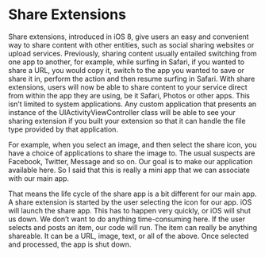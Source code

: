 # Share Extensions

Share extensions, introduced in iOS 8, give users an easy and convenient way to share content with other entities, such as social sharing websites or upload services. Previously, sharing content usually entailed switching from one app to another, for example, while surfing in Safari, if you wanted to share a URL, you would copy it, switch to the app you wanted to save or share it in, perform the action and then resume surfing in Safari. With share extensions, users will now be able to share content to your service direct from within the app they are using, be it Safari, Photos or other apps. This isn’t limited to system applications. Any custom application that presents an instance of the UIActivityViewController class will be able to see your sharing extension if you built your extension so that it can handle the file type provided by that application.

For example, when you select an image, and then select the share icon, you have a choice of applications to share the image to. The usual suspects are Facebook, Twitter, Message and so on. Our goal is to make our application available here.
So I said that this is really a mini app that we can associate with our main app.

That means the life cycle of the share app is a bit different for our main app. A share extension is started by the user selecting the icon for our app.
iOS will launch the share app. This has to happen very quickly, or iOS will shut us down. We don’t want to do anything time-consuming here.
If the user selects and posts an item, our code will run. The item can really be anything shareable. It can be a URL, image, text, or all of the above.
Once selected and processed, the app is shut down.